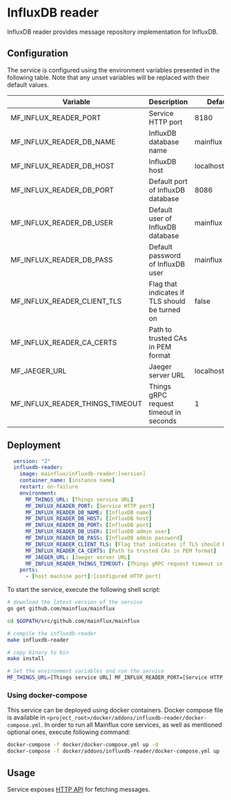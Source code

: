 # InfluxDB reader

InfluxDB reader provides message repository implementation for InfluxDB.

## Configuration

The service is configured using the environment variables presented in the
following table. Note that any unset variables will be replaced with their
default values.

| Variable                        | Description                                    | Default        |
|---------------------------------|------------------------------------------------|----------------|
| MF_INFLUX_READER_PORT           | Service HTTP port                              | 8180           |
| MF_INFLUX_READER_DB_NAME        | InfluxDB database name                         | mainflux       |
| MF_INFLUX_READER_DB_HOST        | InfluxDB host                                  | localhost      |
| MF_INFLUX_READER_DB_PORT        | Default port of InfluxDB database              | 8086           |
| MF_INFLUX_READER_DB_USER        | Default user of InfluxDB database              | mainflux       |
| MF_INFLUX_READER_DB_PASS        | Default password of InfluxDB user              | mainflux       |
| MF_INFLUX_READER_CLIENT_TLS     | Flag that indicates if TLS should be turned on | false          |
| MF_INFLUX_READER_CA_CERTS       | Path to trusted CAs in PEM format              |                |
| MF_JAEGER_URL                   | Jaeger server URL                              | localhost:6831 |
| MF_INFLUX_READER_THINGS_TIMEOUT | Things gRPC request timeout in seconds         | 1              |

## Deployment

```yaml
  version: "2"
  influxdb-reader:
    image: mainflux/influxdb-reader:[version]
    container_name: [instance name]
    restart: on-failure
    environment:
      MF_THINGS_URL: [Things service URL]
      MF_INFLUX_READER_PORT: [Service HTTP port]
      MF_INFLUX_READER_DB_NAME: [InfluxDB name]
      MF_INFLUX_READER_DB_HOST: [InfluxDB host]
      MF_INFLUX_READER_DB_PORT: [InfluxDB port]
      MF_INFLUX_READER_DB_USER: [InfluxDB admin user]
      MF_INFLUX_READER_DB_PASS: [InfluxDB admin password]
      MF_INFLUX_READER_CLIENT_TLS: [Flag that indicates if TLS should be turned on]
      MF_INFLUX_READER_CA_CERTS: [Path to trusted CAs in PEM format]
      MF_JAEGER_URL: [Jaeger server URL]
      MF_INFLUX_READER_THINGS_TIMEOUT: [Things gRPC request timeout in seconds]
    ports:
      - [host machine port]:[configured HTTP port]
```

To start the service, execute the following shell script:

```bash
# download the latest version of the service
go get github.com/mainflux/mainflux

cd $GOPATH/src/github.com/mainflux/mainflux

# compile the influxdb-reader
make influxdb-reader

# copy binary to bin
make install

# Set the environment variables and run the service
MF_THINGS_URL=[Things service URL] MF_INFLUX_READER_PORT=[Service HTTP port] MF_INFLUX_READER_DB_NAME=[InfluxDB database name] MF_INFLUX_READER_DB_HOST=[InfluxDB database host] MF_INFLUX_READER_DB_PORT=[InfluxDB database port] MF_INFLUX_READER_DB_USER=[InfluxDB admin user] MF_INFLUX_READER_DB_PASS=[InfluxDB admin password] MF_INFLUX_READER_CLIENT_TLS=[Flag that indicates if TLS should be turned on] MF_INFLUX_READER_CA_CERTS=[Path to trusted CAs in PEM format] MF_JAEGER_URL=[Jaeger server URL] MF_INFLUX_READER_THINGS_TIMEOUT=[Things gRPC request timeout in seconds] $GOBIN/mainflux-influxdb

```

### Using docker-compose

This service can be deployed using docker containers. Docker compose file is
available in `<project_root>/docker/addons/influxdb-reader/docker-compose.yml`.
In order to run all Mainflux core services, as well as mentioned optional ones,
execute following command:

```bash
docker-compose -f docker/docker-compose.yml up -d
docker-compose -f docker/addons/influxdb-reader/docker-compose.yml up -d
```

## Usage

Service exposes [HTTP API][doc] for fetching messages.

[doc]: ../swagger.yml
